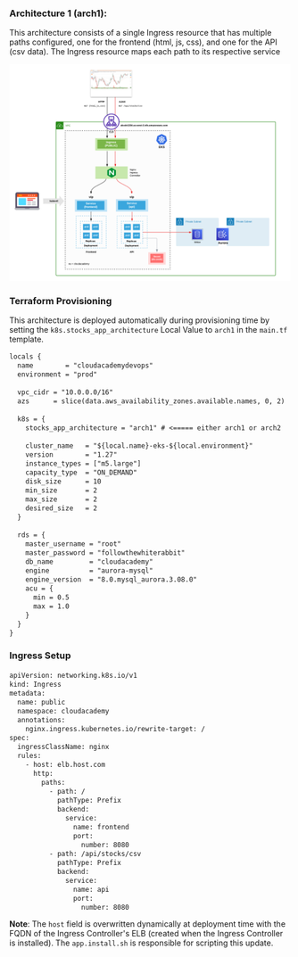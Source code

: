 ### Architecture 1 (arch1):
This architecture consists of a single Ingress resource that has multiple paths configured, one for the frontend (html, js, css), and one for the API (csv data). The Ingress resource maps each path to its respective service

![Stocks App](/docs/eks-stocks-arch1.png)

### Terraform Provisioning
This architecture is deployed automatically during provisioning time by setting the `k8s.stocks_app_architecture` Local Value to `arch1` in the `main.tf` template.

```
locals {
  name        = "cloudacademydevops"
  environment = "prod"

  vpc_cidr = "10.0.0.0/16"
  azs      = slice(data.aws_availability_zones.available.names, 0, 2)
  
  k8s = {
    stocks_app_architecture = "arch1" # <===== either arch1 or arch2

    cluster_name   = "${local.name}-eks-${local.environment}"
    version        = "1.27"
    instance_types = ["m5.large"]
    capacity_type  = "ON_DEMAND"
    disk_size      = 10
    min_size       = 2
    max_size       = 2
    desired_size   = 2
  }

  rds = {
    master_username = "root"
    master_password = "followthewhiterabbit"
    db_name         = "cloudacademy"
    engine          = "aurora-mysql"
    engine_version  = "8.0.mysql_aurora.3.08.0"
    acu = {
      min = 0.5
      max = 1.0
    }
  }
}
```

### Ingress Setup

```
apiVersion: networking.k8s.io/v1
kind: Ingress
metadata:
  name: public
  namespace: cloudacademy
  annotations:
    nginx.ingress.kubernetes.io/rewrite-target: /
spec:
  ingressClassName: nginx
  rules:
    - host: elb.host.com
      http:
        paths:
          - path: /
            pathType: Prefix
            backend:
              service:
                name: frontend
                port:
                  number: 8080
          - path: /api/stocks/csv
            pathType: Prefix
            backend:
              service:
                name: api
                port:
                  number: 8080
```

**Note**: The `host` field is overwritten dynamically at deployment time with the FQDN of the Ingress Controller's ELB (created when the Ingress Controller is installed). The `app.install.sh` is responsible for scripting this update.